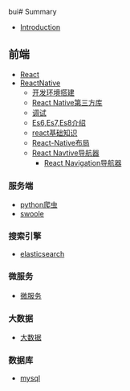 bui# Summary

* [Introduction](README.md)

## 前端
* [React]()
* [ReactNative](ReactNative/README.md)
  * [开发环境搭建](ReactNative/开发环境搭建.md)
  * [React Native第三方库](ReactNative/ReactNative第三方库.md)
  * [调试](ReactNative/调试.md)
  * [Es6,Es7,Es8介绍](ReactNative/Es6,Es7,Es8介绍.md)
  * [react基础知识](ReactNative/react基础知识.md)
  * [React-Native布局](ReactNative/React-Native布局.md)
  - [React Navtive导航器](ReactNative/ReactNavigation导航器.md)
     - [React Navigation导航器](ReactNative/ReactNavigation导航器.md)



### 服务端
* [python爬虫]()
* [swoole]()

### 搜索引擎
* [elasticsearch]()

### 微服务
* [微服务]()

### 大数据
* [大数据]()

### 数据库
* [mysql]()
